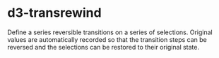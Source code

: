 # d3-transrewind
Define a series reversible transitions on a series of selections. Original values are automatically recorded so that the transition steps can be reversed and the selections can be restored to their original state.
